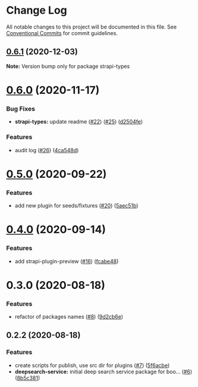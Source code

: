 # Change Log

All notable changes to this project will be documented in this file. See
[Conventional Commits](https://conventionalcommits.org) for commit guidelines.

## [0.6.1](https://github.com/VirtusLab/strapi-molecules/compare/strapi-types@0.6.0...strapi-types@0.6.1) (2020-12-03)

**Note:** Version bump only for package strapi-types

# [0.6.0](https://github.com/VirtusLab/strapi-molecules/compare/strapi-types@0.5.0...strapi-types@0.6.0) (2020-11-17)

### Bug Fixes

- **strapi-types:** update readme
  ([#22](https://github.com/VirtusLab/strapi-molecules/issues/22))
  ([#25](https://github.com/VirtusLab/strapi-molecules/issues/25))
  ([d2504fe](https://github.com/VirtusLab/strapi-molecules/commit/d2504fe9121ac7aecd3fb7a4b9e4fb828343a950))

### Features

- audit log ([#26](https://github.com/VirtusLab/strapi-molecules/issues/26))
  ([4ca548d](https://github.com/VirtusLab/strapi-molecules/commit/4ca548d18deaa6cdea82beb077c696d6cf134562))

# [0.5.0](https://github.com/VirtusLab/strapi-molecules/compare/strapi-types@0.4.0...strapi-types@0.5.0) (2020-09-22)

### Features

- add new plugin for seeds/fixtures
  ([#20](https://github.com/VirtusLab/strapi-molecules/issues/20))
  ([5aec51b](https://github.com/VirtusLab/strapi-molecules/commit/5aec51b8d0a064488836692792ff7a375768c3f5))

# [0.4.0](https://github.com/VirtusLab/strapi-molecules/compare/strapi-types@0.3.0...strapi-types@0.4.0) (2020-09-14)

### Features

- add strapi-plugin-preview
  ([#16](https://github.com/VirtusLab/strapi-molecules/issues/16))
  ([fcabe48](https://github.com/VirtusLab/strapi-molecules/commit/fcabe488004560ae8b7ac58087b33d7378445253))

# 0.3.0 (2020-08-18)

### Features

- refactor of packages names
  ([#8](https://github.com/VirtusLab/strapi-molecules/issues/8))
  ([9d2cb6e](https://github.com/VirtusLab/strapi-molecules/commit/9d2cb6ee87bc7e57a9ad41f90e7ac20207df9028))

## 0.2.2 (2020-08-18)

### Features

- create scripts for publish, use src dir for plugins
  ([#7](https://github.com/VirtusLab/strapi-molecules/issues/7))
  ([5f6acbe](https://github.com/VirtusLab/strapi-molecules/commit/5f6acbecb7d51d0ef7f63278b47cd2e136706c52))
- **deepsearch-service:** initial deep search service package for boo…
  ([#6](https://github.com/VirtusLab/strapi-molecules/issues/6))
  ([8b5c381](https://github.com/VirtusLab/strapi-molecules/commit/8b5c381f6f1ad3bff8263435b86d176d6d89b64a))

